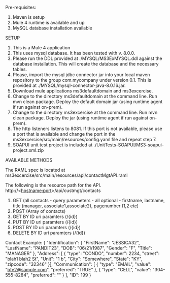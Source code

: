 Pre-requisites:
1) Maven is setup
2) Mule 4 runtime is available and up
3) MySQL database installation available

SETUP

1) This is a Mule 4 application
2) This uses mysql database. It has been tested with v. 8.0.0.
3) Please run the DDL provided at ./MYSQL/MS3ExMYSQL.ddl against the database installation. This will create the database and the necessary tables.
4) Please, import the mysql jdbc connector jar into your local maven repository to the group com.mycompany under version 0.1. This is provided at ./MYSQL/mysql-connector-java-8.0.16.jar.
5) Download mule applications ms3defaultdomain and ms3excercise.
6) Change to the directory ms3defaultdomain at the command line. Run mvn clean package. Deploy the default domain jar (using runtime agent if run against on-prem).
7) Change to the directory ms3excercise at the command line. Run mvn clean package. Deploy the jar (using runtime agent if run against on-prem).
8) The http listeners listens to 8081. If this port is not available, please use a port that is available and change the port in the ms3excercise/src/main/resources/config.yaml file and repeat step 7.
9) SOAPUI unit test project is included at ./UnitTests-SOAPUI/MS3-soapui-project.xml.zip


AVAILABLE METHODS

The RAML spec is located at ms3excercise/src/main/resources/api/contactMgtAPI.raml

The following is the resource path for the API.
http://<<hostname:port>>/api/custmgt/contacts

1) GET  (all contacts -  query parameters - all optional - firstname, lastname, title (manager, associate1,associate2), pagenumber (1,2 etc)
2) POST (Array of contacts)
3) GET BY ID uri paramters (/{id})
4) PUT BY ID uri paramters (/{id})
5) POST BY ID uri paramters (/{id})
5) DELETE BY ID uri paramters (/{id})

Contact Example:
{
   "Identification":    {
      "FirstName": "JESSICA32",
      "LastName": "PANDIT23",
      "DOB": "06/21/1987",
      "Gender": "F",
      "Title": "MANAGER"
   },
   "Address": [   {
      "type": "CONDO",
      "number": 2234,
      "street": "blah1 blah2 St",
      "Unit": "1 b",
      "City": "Somewhere",
      "State": "KY",
      "zipcode": "32346"
   }],
   "Communication":    [
            {
         "type": "EMAIL",
         "value": "bfe2@sample.com",
         "preferred": "TRUE"
      },
            {
         "type": "CELL",
         "value": "304-555-8284",
         "preferred": ""
      }
   ],
   "ID": 199
}
